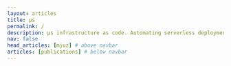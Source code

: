 ```yaml
---
layout: articles
title: µs
permalink: /
description: µs infrastructure as code. Automating serverless deployments for DevOps organizations.
nav: false
head_articles: [mjuz] # above navbar
articles: [publications] # below navbar
---
```

